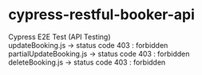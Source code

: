 # cypress-restful-booker-api
Cypress E2E Test (API Testing)
<br>
updateBooking.js -> status code 403 : forbidden
<br>
partialUpdateBooking.js -> status code 403 : forbidden
<br>
deleteBooking.js -> status code 403 : forbidden